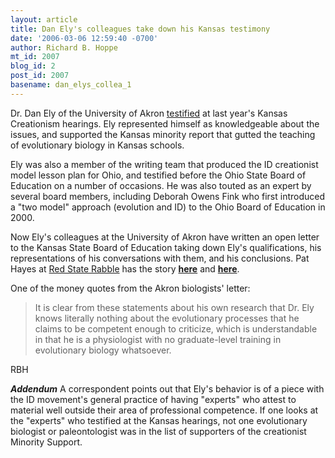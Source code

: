 ```yaml
---
layout: article
title: Dan Ely's colleagues take down his Kansas testimony
date: '2006-03-06 12:59:40 -0700'
author: Richard B. Hoppe
mt_id: 2007
blog_id: 2
post_id: 2007
basename: dan_elys_collea_1
---
```

Dr. Dan Ely of the University of Akron [testified](http://www.talkorigins.org/faqs/kansas/kangaroo5.html#p2321) at last year's Kansas Creationism hearings.  Ely represented himself as knowledgeable about the issues, and supported the Kansas minority report that gutted the teaching of evolutionary biology in Kansas schools.

Ely was also a member of the writing team that produced the ID creationist model lesson plan for Ohio, and testified before the Ohio State Board of Education on a number of occasions.  He was also touted as an expert by several board members, including Deborah Owens Fink who first introduced a "two model" approach (evolution and ID) to the Ohio Board of Education in 2000.

Now Ely's colleagues at the University of Akron have written an open letter to the Kansas State Board of Education taking down Ely's qualifications, his representations of his conversations with them, and his conclusions.  Pat Hayes at [Red State Rabble](http://redstaterabble.blogspot.com/) has the story [**here**](http://redstaterabble.blogspot.com/2006/03/in-letter-to-kanas-school-board.html) and [**here**](http://redstaterabble.blogspot.com/2006/03/misstatements-in-dr-dan-elys-testimony.html).

One of the money quotes from the Akron biologists' letter:

> It is clear from these statements about his own research that Dr. Ely knows literally nothing about the evolutionary processes that he claims to be competent enough to criticize, which is understandable in that he is a physiologist with no graduate-level training in evolutionary biology whatsoever.

RBH

**_Addendum_**  A correspondent points out that Ely's behavior is of a piece with the ID movement's general practice of having "experts" who attest to material well outside their area of professional competence.  If one looks at the "experts" who testified at the Kansas hearings, not one evolutionary biologist or paleontologist was in the list of supporters of the creationist Minority Support.
